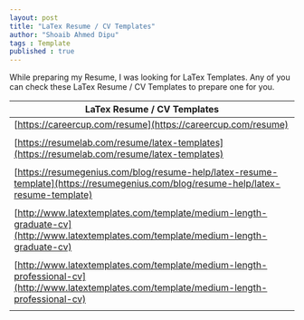 ```yaml
---
layout: post
title: "LaTex Resume / CV Templates"
author: "Shoaib Ahmed Dipu"
tags : Template
published : true
---
```


While preparing my Resume, I was looking for LaTex Templates. Any of you can check these LaTex Resume / CV Templates to prepare one for you.

| LaTex Resume / CV Templates                                                                                                                  |
| -------------------------------------------------------------------------------------------------------------------------------------------- |
| [https://careercup.com/resume](https://careercup.com/resume)                                                                                 |
|                                                                                                                                              |
| [https://resumelab.com/resume/latex-templates](https://resumelab.com/resume/latex-templates)                                                 |
|                                                                                                                                              |
| [https://resumegenius.com/blog/resume-help/latex-resume-template](https://resumegenius.com/blog/resume-help/latex-resume-template)           |
|                                                                                                                                              |
| [http://www.latextemplates.com/template/medium-length-graduate-cv](http://www.latextemplates.com/template/medium-length-graduate-cv)         |
|                                                                                                                                              |
| [http://www.latextemplates.com/template/medium-length-professional-cv](http://www.latextemplates.com/template/medium-length-professional-cv) |
|                                                                                                                                              |
